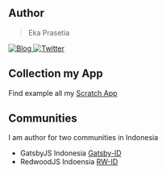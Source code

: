 ## Author
> Eka Prasetia

<a href="https://www.ekaprasetia.com/">
  <img src="https://img.shields.io/badge/Eka-Blog-orange" alt="Blog" />
</a>

<a href="https://twitter.com/dannyeka">
  <img src="https://img.shields.io/badge/Eka-Twitter-blue" alt="Twitter" />
</a>

## Collection my App
Find example all my [Scratch App](https://twolevel.net)

## Communities
I am author for two communities in Indonesia
- GatsbyJS Indonesia [Gatsby-ID](https://gatsbyjs.id)
- RedwoodJS Indoensia [RW-ID](https://redwoodjs.id)

